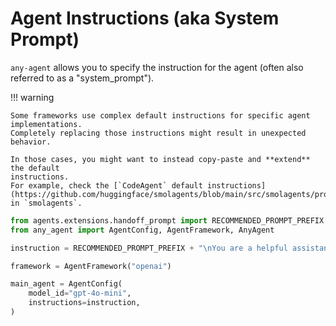 # Agent Instructions (aka System Prompt)

`any-agent` allows you to specify the instruction for the agent (often also referred to as a "system_prompt").

!!! warning

    Some frameworks use complex default instructions for specific agent implementations.
    Completely replacing those instructions might result in unexpected behavior.

    In those cases, you might want to instead copy-paste and **extend** the default
    instructions.
    For example, check the [`CodeAgent` default instructions](https://github.com/huggingface/smolagents/blob/main/src/smolagents/prompts/code_agent.yaml) in `smolagents`.


```python
from agents.extensions.handoff_prompt import RECOMMENDED_PROMPT_PREFIX
from any_agent import AgentConfig, AgentFramework, AnyAgent

instruction = RECOMMENDED_PROMPT_PREFIX + "\nYou are a helpful assistant that can navigate the web."

framework = AgentFramework("openai")

main_agent = AgentConfig(
    model_id="gpt-4o-mini",
    instructions=instruction,
)
```
